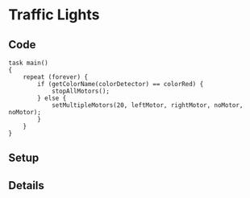 # Traffic Lights
## Code

```
task main()
{
	repeat (forever) {
		if (getColorName(colorDetector) == colorRed) {
			stopAllMotors();
		} else {
			setMultipleMotors(20, leftMotor, rightMotor, noMotor, noMotor);
		}
	}
}
```

## Setup

## Details
